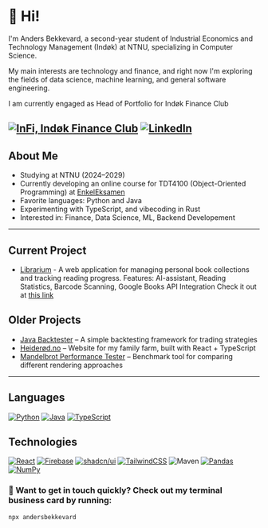 # 👋 Hi!

I'm Anders Bekkevard, a second-year student of Industrial Economics and Technology Management (Indøk) at NTNU, specializing in Computer Science.  

My main interests are technology and finance, and right now I'm exploring the fields of data science, machine learning, and general software engineering.

I am currently engaged as Head of Portfolio for Indøk Finance Club 

[![InFi, Indøk Finance Club](https://img.shields.io/badge/-InFi-1d2e53?style=flat-square)](https://indokfinans.no/home)    [![LinkedIn](https://custom-icon-badges.demolab.com/badge/LinkedIn-0A66C2?logo=linkedin-white&logoColor=fff)](https://www.linkedin.com/in/anders-bekkevard-a41b451b5/)
---

##  About Me

- Studying at NTNU (2024–2029)
- Currently developing an online course for TDT4100 (Object-Oriented Programming) at [EnkelEksamen](https://enkeleksamen.no)
- Favorite languages: Python and Java 
- Experimenting with TypeScript, and vibecoding in Rust
- Interested in: Finance, Data Science, ML, Backend Developement

---
## Current Project
- [Librarium](https://github.com/andersbekkevard/librarium-app) - A web application for managing personal book collections and tracking reading progress.
Features: AI-assistant, Reading Statistics, Barcode Scanning, Google Books API Integration
Check it out at [this link](https://librarium-app.vercel.app/dashboard)


## Older Projects
- [Java Backtester](https://github.com/andersbekkevard/backtester_java) – A simple backtesting framework for trading strategies  
- [Heiderød.no](https://heiderod.no) – Website for my family farm, built with React + TypeScript
- [Mandelbrot Performance Tester](https://github.com/andersbekkevard/mandelbrot) – Benchmark tool for comparing different rendering approaches

---

## Languages
[![Python](https://img.shields.io/badge/Python-3776AB?logo=python&logoColor=fff)](https://github.com/andersbekkevard/mandelbrot) [![Java](https://img.shields.io/badge/Java-%23ED8B00.svg?logo=openjdk&logoColor=white)]([#](https://github.com/andersbekkevard/backtester_java)) [![TypeScript](https://img.shields.io/badge/TypeScript-3178C6?logo=typescript&logoColor=fff)](https://github.com/andersbekkevard/librarium-app)

## Technologies
[![React](https://img.shields.io/badge/React-%2320232a.svg?logo=react&logoColor=%2361DAFB)](https://github.com/andersbekkevard/librarium-app) [![Firebase](https://img.shields.io/badge/Firebase-039BE5?logo=Firebase&logoColor=white)](https://github.com/andersbekkevard/librarium-app) [![shadcn/ui](https://img.shields.io/badge/shadcn%2Fui-000?logo=shadcnui&logoColor=fff)](https://github.com/andersbekkevard/librarium-app) [![TailwindCSS](https://img.shields.io/badge/Tailwind%20CSS-%2338B2AC.svg?logo=tailwind-css&logoColor=white)](https://github.com/andersbekkevard/librarium-app) 
![Maven](https://img.shields.io/badge/-Maven-1d2e53?style=flat-square&logo=maven&logoColor=white)
[![Pandas](https://img.shields.io/badge/Pandas-150458?logo=pandas&logoColor=fff)](#) [![NumPy](https://img.shields.io/badge/NumPy-4DABCF?logo=numpy&logoColor=fff)](#)


### 🪪 Want to get in touch quickly? Check out my terminal business card by running:

```bash
npx andersbekkevard
```
